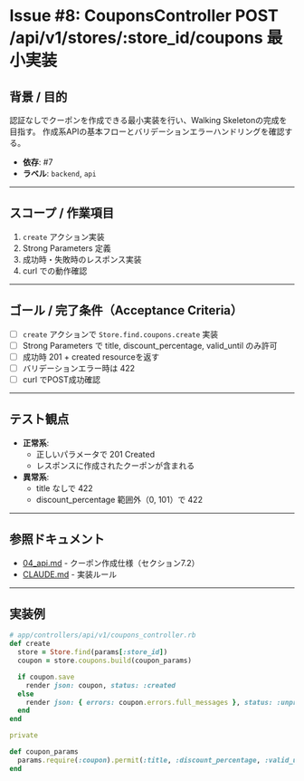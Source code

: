 # Issue #8: CouponsController POST /api/v1/stores/:store_id/coupons 最小実装

## 背景 / 目的
認証なしでクーポンを作成できる最小実装を行い、Walking Skeletonの完成を目指す。
作成系APIの基本フローとバリデーションエラーハンドリングを確認する。

- **依存**: #7
- **ラベル**: `backend`, `api`

---

## スコープ / 作業項目

1. `create` アクション実装
2. Strong Parameters 定義
3. 成功時・失敗時のレスポンス実装
4. curl での動作確認

---

## ゴール / 完了条件（Acceptance Criteria）

- [ ] `create` アクションで `Store.find.coupons.create` 実装
- [ ] Strong Parameters で title, discount_percentage, valid_until のみ許可
- [ ] 成功時 201 + created resourceを返す
- [ ] バリデーションエラー時は 422
- [ ] curl でPOST成功確認

---

## テスト観点

- **正常系**:
  - 正しいパラメータで 201 Created
  - レスポンスに作成されたクーポンが含まれる
- **異常系**:
  - title なしで 422
  - discount_percentage 範囲外（0, 101）で 422

---

## 参照ドキュメント

- [04_api.md](../04_api.md) - クーポン作成仕様（セクション7.2）
- [CLAUDE.md](../CLAUDE.md) - 実装ルール

---

## 実装例

```ruby
# app/controllers/api/v1/coupons_controller.rb
def create
  store = Store.find(params[:store_id])
  coupon = store.coupons.build(coupon_params)

  if coupon.save
    render json: coupon, status: :created
  else
    render json: { errors: coupon.errors.full_messages }, status: :unprocessable_entity
  end
end

private

def coupon_params
  params.require(:coupon).permit(:title, :discount_percentage, :valid_until)
end
```
